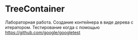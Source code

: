 # TreeContainer
Лабораторная работа.
Создание контейнера в виде дерева с итератором.
Тестирование когда с помощью https://github.com/google/googletest
